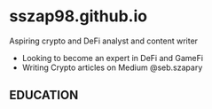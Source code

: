 # sszap98.github.io
Aspiring crypto and DeFi analyst and content writer 

- Looking to become an expert in DeFi and GameFi 
- Writing Crypto articles on Medium @seb.szapary

EDUCATION 
- 
